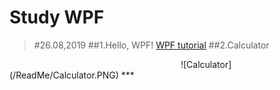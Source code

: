 Study WPF
=========
>#26.08,2019
>##1.Hello, WPF!
[WPF tutorial](https://wpf-tutorial.com/getting-started/hello-wpf/)
>##2.Calculator
<img width="270">
![Calculator](/ReadMe/Calculator.PNG)</img>
***
